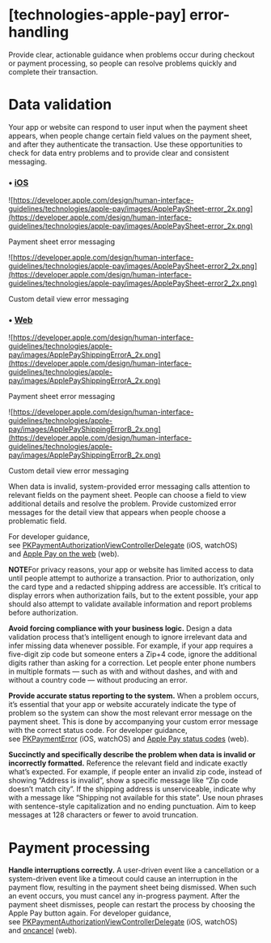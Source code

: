 # **[technologies-apple-pay] error-handling**

Provide clear, actionable guidance when problems occur during checkout or payment processing, so people can resolve problems quickly and complete their transaction.

# **Data validation**

Your app or website can respond to user input when the payment sheet appears, when people change certain field values on the payment sheet, and after they authenticate the transaction. Use these opportunities to check for data entry problems and to provide clear and consistent messaging.

### • [iOS](https://developer.apple.com/design/human-interface-guidelines/technologies/apple-pay/handling-errors#)

![https://developer.apple.com/design/human-interface-guidelines/technologies/apple-pay/images/ApplePaySheet-error_2x.png](https://developer.apple.com/design/human-interface-guidelines/technologies/apple-pay/images/ApplePaySheet-error_2x.png)

Payment sheet error messaging

![https://developer.apple.com/design/human-interface-guidelines/technologies/apple-pay/images/ApplePaySheet-error2_2x.png](https://developer.apple.com/design/human-interface-guidelines/technologies/apple-pay/images/ApplePaySheet-error2_2x.png)

Custom detail view error messaging

### • [Web](https://developer.apple.com/design/human-interface-guidelines/technologies/apple-pay/handling-errors#)

![https://developer.apple.com/design/human-interface-guidelines/technologies/apple-pay/images/ApplePayShippingErrorA_2x.png](https://developer.apple.com/design/human-interface-guidelines/technologies/apple-pay/images/ApplePayShippingErrorA_2x.png)

Payment sheet error messaging

![https://developer.apple.com/design/human-interface-guidelines/technologies/apple-pay/images/ApplePayShippingErrorB_2x.png](https://developer.apple.com/design/human-interface-guidelines/technologies/apple-pay/images/ApplePayShippingErrorB_2x.png)

Custom detail view error messaging


When data is invalid, system-provided error messaging calls attention to relevant fields on the payment sheet. People can choose a field to view additional details and resolve the problem. Provide customized error messages for the detail view that appears when people choose a problematic field.

For developer guidance, see [PKPaymentAuthorizationViewControllerDelegate](https://developer.apple.com/documentation/passkit/pkpaymentauthorizationviewcontrollerdelegate) (iOS, watchOS) and [Apple Pay on the web](https://developer.apple.com/documentation/apple_pay_on_the_web) (web).

**NOTE**For privacy reasons, your app or website has limited access to data until people attempt to authorize a transaction. Prior to authorization, only the card type and a redacted shipping address are accessible. It’s critical to display errors when authorization fails, but to the extent possible, your app should also attempt to validate available information and report problems before authorization.

**Avoid forcing compliance with your business logic.** Design a data validation process that’s intelligent enough to ignore irrelevant data and infer missing data whenever possible. For example, if your app requires a five-digit zip code but someone enters a Zip+4 code, ignore the additional digits rather than asking for a correction. Let people enter phone numbers in multiple formats — such as with and without dashes, and with and without a country code — without producing an error.

**Provide accurate status reporting to the system.** When a problem occurs, it’s essential that your app or website accurately indicate the type of problem so the system can show the most relevant error message on the payment sheet. This is done by accompanying your custom error message with the correct status code. For developer guidance, see [PKPaymentError](https://developer.apple.com/documentation/passkit/pkpaymenterror) (iOS, watchOS) and [Apple Pay status codes](https://developer.apple.com/documentation/apple_pay_on_the_web/apple_pay_js_api/apple_pay_status_codes) (web).

**Succinctly and specifically describe the problem when data is invalid or incorrectly formatted.** Reference the relevant field and indicate exactly what’s expected. For example, if people enter an invalid zip code, instead of showing “Address is invalid”, show a specific message like “Zip code doesn’t match city”. If the shipping address is unserviceable, indicate why with a message like “Shipping not available for this state”. Use noun phrases with sentence-style capitalization and no ending punctuation. Aim to keep messages at 128 characters or fewer to avoid truncation.

# **Payment processing**

**Handle interruptions correctly.** A user-driven event like a cancellation or a system-driven event like a timeout could cause an interruption in the payment flow, resulting in the payment sheet being dismissed. When such an event occurs, you must cancel any in-progress payment. After the payment sheet dismisses, people can restart the process by choosing the Apple Pay button again. For developer guidance, see [PKPaymentAuthorizationViewControllerDelegate](https://developer.apple.com/documentation/passkit/pkpaymentauthorizationviewcontrollerdelegate) (iOS, watchOS) and [oncancel](https://developer.apple.com/documentation/apple_pay_on_the_web/applepaysession/1778029-oncancel) (web).